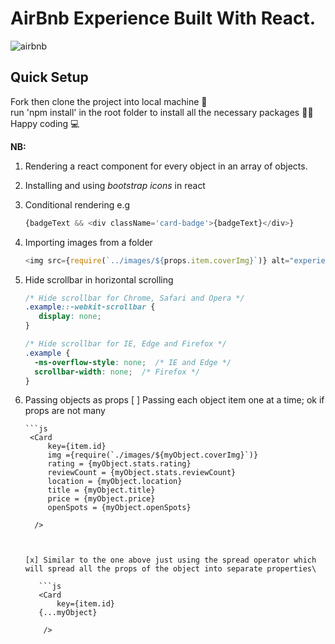 
# AirBnb Experience Built With React. 
![airbnb](https://user-images.githubusercontent.com/77986239/219976623-deb01798-fff0-462e-b34c-3fd29a1746f4.PNG)


## Quick Setup
Fork then clone the project into local machine 🍴\
run 'npm install' in the root folder to install all the necessary packages 👩‍💻\
Happy coding 💻

**NB:**
1. Rendering a react component for every object in an array of objects.
1. Installing and using *bootstrap icons* in react
1. Conditional rendering e.g 
	```js
	{badgeText && <div className='card-badge'>{badgeText}</div>}
	```
1. Importing images from a folder
	```js
	<img src={require(`../images/${props.item.coverImg}`)} alt="experiences" />
	```
1. Hide scrollbar in horizontal scrolling
	```css
	/* Hide scrollbar for Chrome, Safari and Opera */
	.example::-webkit-scrollbar {
	   display: none;
	}

	/* Hide scrollbar for IE, Edge and Firefox */
	.example {
  	  -ms-overflow-style: none;  /* IE and Edge */
 	  scrollbar-width: none;  /* Firefox */
	}
	```
1. Passing objects as props
      [ ] Passing each object item one at a time; ok if props are not many
    
       ```js
        <Card 
            key={item.id}
            img ={require(`./images/${myObject.coverImg}`)}   
            rating = {myObject.stats.rating}   
            reviewCount = {myObject.stats.reviewCount} 
            location = {myObject.location}
            title = {myObject.title}
            price = {myObject.price}
            openSpots = {myObject.openSpots}
    
         />
     ```     
     
     
     [x] Similar to the one above just using the spread operator which will spread all the props of the object into separate properties\
     
     	```js
        <Card 
            key={item.id}
	    {...myObject}     
    
         />
	```
